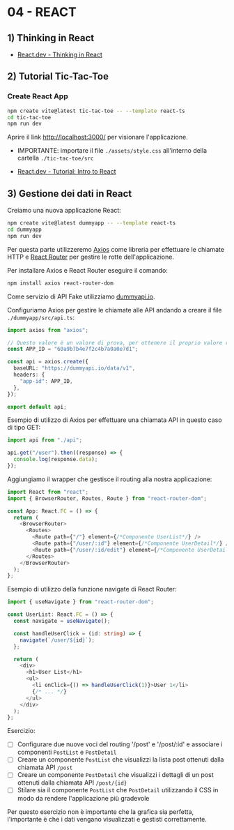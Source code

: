 # 04 - REACT

## 1) **Thinking in React**

- [React.dev - Thinking in React](https://it.react.dev/learn/thinking-in-react)

## 2) **Tutorial Tic-Tac-Toe**

### **Create React App**

```bash
npm create vite@latest tic-tac-toe -- --template react-ts
cd tic-tac-toe
npm run dev
```

Aprire il link [http://localhost:3000/](http://localhost:3000/) per visionare l'applicazione.

- IMPORTANTE: importare il file `./assets/style.css` all'interno della cartella `./tic-tac-toe/src`

- [React.dev - Tutorial: Intro to React](https://react.dev/learn/tutorial-tic-tac-toe)

## 3) **Gestione dei dati in React**

Creiamo una nuova applicazione React:

```bash
npm create vite@latest dummyapp -- --template react-ts
cd dummyapp
npm run dev
```

Per questa parte utilizzeremo [Axios](https://axios-http.com/) come libreria per effettuare le chiamate HTTP e [React Router](https://reactrouter.com/) per gestire le rotte dell'applicazione.

Per installare Axios e React Router eseguire il comando:

```bash
npm install axios react-router-dom
```

Come servizio di API Fake utilizziamo [dummyapi.io](https://dummyapi.io/).

Configuriamo Axios per gestire le chiamate alle API andando a creare il file `./dummyapp/src/api.ts`:

```typescript
import axios from "axios";

// Questo valore è un valore di prova, per ottenere il proprio valore registrarsi su https://dummyapi.io/
const APP_ID = "60a9b7b4e7f2c4b7a0a0e7d1";

const api = axios.create({
  baseURL: "https://dummyapi.io/data/v1",
  headers: {
    "app-id": APP_ID,
  },
});

export default api;
```

Esempio di utilizzo di Axios per effettuare una chiamata API in questo caso di tipo GET:

```typescript
import api from "./api";

api.get("/user").then((response) => {
  console.log(response.data);
});
```

Aggiungiamo il wrapper che gestisce il routing alla nostra applicazione:

```typescript
import React from "react";
import { BrowserRouter, Routes, Route } from "react-router-dom";

const App: React.FC = () => {
  return (
    <BrowserRouter>
      <Routes>
        <Route path={"/"} element={/*Componente UserList*/} />
        <Route path={"/user/:id"} element={/*Componente UserDetail*/} />
        <Route path={"/user/:id/edit"} element={/*Componente UserDetailEdit*/} />
      </Routes>
    </BrowserRouter>
  );
};
```

Esempio di utilizzo della funzione navigate di React Router:

```typescript
import { useNavigate } from "react-router-dom";

const UserList: React.FC = () => {
  const navigate = useNavigate();

  const handleUserClick = (id: string) => {
    navigate(`/user/${id}`);
  };

  return (
    <div>
      <h1>User List</h1>
      <ul>
        <li onClick={() => handleUserClick(1)}>User 1</li>
        {/* ... */}
      </ul>
    </div>
  );
};
```

Esercizio:

- [ ] Configurare due nuove voci del routing '/post' e '/post/:id' e associare i componenti `PostList` e `PostDetail`
- [ ] Creare un componente `PostList` che visualizzi la lista post ottenuti dalla chiamata API `/post`
- [ ] Creare un componente `PostDetail` che visualizzi i dettagli di un post ottenuti dalla chiamata API `/post/{id}`
- [ ] Stilare sia il componente `PostList` che `PostDetail` utilizzando il CSS in modo da rendere l'applicazione più gradevole

Per questo esercizio non è importante che la grafica sia perfetta, l'importante è che i dati vengano visualizzati e gestisti correttamente.
